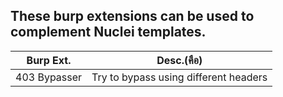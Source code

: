 These burp extensions can be used to complement Nuclei templates.
---

| Burp Ext.        | Desc.(คือ)          | 
| ------------- |:-------------:| 
| 403 Bypasser     | Try to bypass using different headers | 





